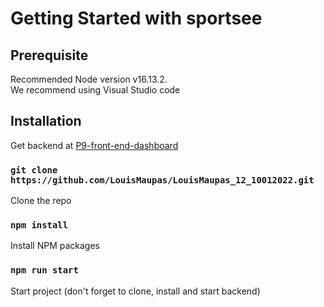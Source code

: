 # Getting Started with sportsee

## Prerequisite

Recommended Node version v16.13.2.\
We recommend using Visual Studio code

## Installation

Get backend at <a href="https://github.com/OpenClassrooms-Student-Center/P9-front-end-dashboard">P9-front-end-dashboard </a>

### `git clone https://github.com/LouisMaupas/LouisMaupas_12_10012022.git`

Clone the repo

### `npm install`

Install NPM packages

### `npm run start`

Start project (don't forget to clone, install and start backend)
